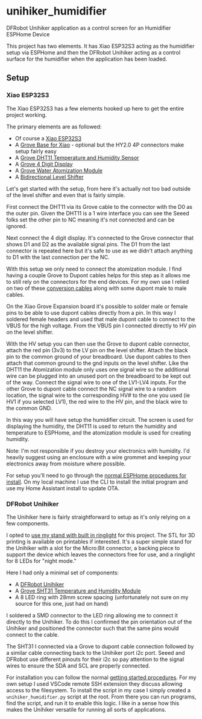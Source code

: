 # unihiker_humidifier
DFRobot Unihiker application as a control screen for an Humidifier ESPHome Device

This project has two elements. It has Xiao ESP32S3 acting as the humidifier setup via ESPHome and then the DFRobot Unihiker acting as a control surface for the humidifier when the application has been loaded.

## Setup

### Xiao ESP32S3

The Xiao ESP32S3 has a few elements hooked up here to get the entire project working.

The primary elements are as followed:
- Of course a [Xiao ESP32S3](https://wiki.seeedstudio.com/xiao_esp32s3_getting_started/)
- A [Grove Base for Xiao](https://www.seeedstudio.com/Grove-Shield-for-Seeeduino-XIAO-p-4621.html) - optional but the HY2.0 4P connectors make setup fairly easy
- A [Grove DHT11 Temperature and Humidity Sensor](https://wiki.seeedstudio.com/Grove-TemperatureAndHumidity_Sensor/)
- A [Grove 4 Digit Display](https://wiki.seeedstudio.com/Grove-4-Digit_Display/)
- A [Grove Water Atomization Module](https://wiki.seeedstudio.com/Grove-Water_Atomization/)
- A [Bidirectional Level Shifter](https://www.sparkfun.com/products/12009)

Let's get started with the setup, from here it's actually not too bad outside of the level shifter and even that is fairly simple.

First connect the DHT11 via its Grove cable to the connector with the D0 as the outer pin. Given the DHT11 is a 1 wire interface you can see the Seeed folks set the other pin to NC meaning it's not connected and can be ignored.

Next connect the 4 digit display. It's connected to the Grove connector that shows D1 and D2 as the available signal pins. The D1 from the last connector is repeated here but it's safe to use as we didn't attach anything to D1 with the last connection per the NC.

With this setup we only need to connect the atomization module. I find having a couple Grove to Dupont cables helps for this step as it allows me to still rely on the connectors for the end devices. For my own use I relied on two of these [conversion cables](https://www.seeedstudio.com/Grove-4-pin-Male-Jumper-to-Grove-4-pin-Conversion-Cable-5-PCs-per-Pack.html) along with some dupont male to male cables.

On the Xiao Grove Expansion board it's possible to solder male or female pins to be able to use dupont cables directly from a pin. In this way I soldered female headers and used that male dupont cable to connect to the VBUS for the high voltage. From the VBUS pin I connected directly to HV pin on the level shifter.

With the HV setup you can then use the Grove to dupont cable connector, attach the red pin (3v3) to the LV pin on the level shifter. Attach the black pin to the common ground of your breadboard. Use dupont cables to then attach that common ground to the gnd inputs on the level shifter. Like the DHT11 the Atomization module only uses one signal wire so the additional wire can be plugged into an unused port on the breadboard to be kept out of the way. Connect the signal wire to one of the LV1-LV4 inputs. For the other Grove to dupont cable connect the NC signal wire to a random location, the signal wire to the corresponding HV# to the one you used (ie HV1 if you selected LV1), the red wire to the HV pin, and the black wire to the common GND.

In this way you will have setup the humidifier circuit. The screen is used for displaying the humidity, the DHT11 is used to return the humidity and temperature to ESPHome, and the atomization module is used for creating humidity.

Note: I'm not responsible if you destroy your electronics with humidity. I'd heavily suggest using an enclosure with a wire grommet and keeping your electronics away from moisture where possible.

For setup you'll need to go through the [normal ESPHome procedures for install](https://esphome.io/guides/getting_started_hassio.html). On my local machine I use the CLI to install the initial program and use my Home Assistant install to update OTA.

### DFRobot Unihiker

The Unihiker here is fairly straightforward to setup as it's only relying on a few components.

I opted to [use my stand with built in ringlight](https://www.printables.com/model/894852-unihiker-stand) for this project. The STL for 3D printing is available on printables if interested. It's a super simple stand for the Unihiker with a slot for the Micro:Bit connector, a backing piece to support the device which leaves the connectors free for use, and a ringlight for 8 LEDs for "night mode."

Here I had only a minimal set of components:
- A [DFRobot Unihiker](https://www.unihiker.com/)
- A [Grove SHT31 Temperature and Humidity Module](https://wiki.seeedstudio.com/Grove-TempAndHumi_Sensor-SHT31/)
- A 8 LED ring with 28mm screw spacing (unfortunately not sure on my source for this one, just had on hand)

I soldered a SMD connector to the LED ring allowing me to connect it directly to the Unihiker. To do this I confirmed the pin orientation out of the Unihiker and positioned the connector such that the same pins would connect to the cable.

The SHT31 I connected via a Grove to dupont cable connection followed by a similar cable connecting back to the Unihiker port i2c port. Seeed and DFRobot use different pinouts for their i2c so pay attention to the signal wires to ensure the SDA and SCL are properly connected.

For installation you can follow the normal [getting started procedures](https://www.unihiker.com/wiki/get-started). For my own setup I used VSCode remote SSH extension they discuss allowing access to the filesystem. To install the script in my case I simply created a `unihiker_humidifier.py` script at the root. From there you can run programs, find the script, and run it to enable this logic. I like in a sense how this makes the Unihiker versatile for running all sorts of applications.
